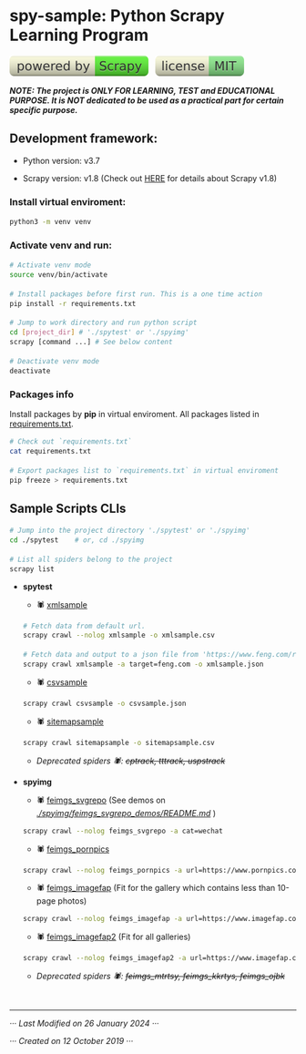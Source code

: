 # spy-sample: Python Scrapy Learning Program

[![Powered by Scrapy](./assets/powered-by-scrapy.svg)](https://scrapy.org/) &nbsp;&nbsp;[![Github license](./assets/license-MIT.svg)](./LICENSE)

***NOTE: The project is ONLY FOR LEARNING, TEST and EDUCATIONAL PURPOSE. It is NOT dedicated to be used as a practical part for certain specific purpose.***

## Development framework: 

- Python version: v3.7

- Scrapy version: v1.8 (Check out [HERE](https://docs.scrapy.org/en/1.8/topics/commands.html) for details about Scrapy v1.8)

### Install virtual enviroment:

```bash
python3 -m venv venv
```

### Activate venv and run:

```bash
# Activate venv mode
source venv/bin/activate

# Install packages before first run. This is a one time action
pip install -r requirements.txt

# Jump to work directory and run python script
cd [project_dir] # './spytest' or './spyimg'
scrapy [command ...] # See below content

# Deactivate venv mode
deactivate
```

### Packages info

Install packages by **pip** in virtual enviroment. All packages listed in [requirements.txt](requirements.txt). 

```bash
# Check out `requirements.txt`
cat requirements.txt

# Export packages list to `requirements.txt` in virtual enviroment
pip freeze > requirements.txt
```

## Sample Scripts CLIs

```bash
# Jump into the project directory './spytest' or './spyimg'
cd ./spytest    # or, cd ./spyimg

# List all spiders belong to the project
scrapy list
```

- **spytest**

    - 🕷 [xmlsample](./spytest/spytest/spiders/xmlsample.py)

    ```bash
    # Fetch data from default url.
    scrapy crawl --nolog xmlsample -o xmlsample.csv

    # Fetch data and output to a json file from 'https://www.feng.com/rss.xml' according to the list 'avaliable_sites' in 'xmlsample.py'
    scrapy crawl xmlsample -a target=feng.com -o xmlsample.json
    ```

    - 🕷 [csvsample](./spytest/spytest/spiders/csvsample.py)

    ```bash
    scrapy crawl csvsample -o csvsample.json
    ```

    - 🕷 [sitemapsample](./spytest/spytest/spiders/sitemapsample.py)

    ```bash
    scrapy crawl sitemapsample -o sitemapsample.csv
    ```

    - _Deprecated spiders 🕷: ~~cptrack, tttrack, uspstrack~~_


- **spyimg**

    - 🕷 [feimgs_svgrepo](./spyimg/spyimg/spiders/feimgs_svgrepo.py) (See demos on _[./spyimg/feimgs_svgrepo_demos/README.md](./spyimg/feimgs_svgrepo_demos/README.md)_ )

    ```bash
    scrapy crawl --nolog feimgs_svgrepo -a cat=wechat
    ```

    - 🕷 [feimgs_pornpics](./spyimg/spyimg/spiders/feimgs_pornpics.py)

    ```bash
    scrapy crawl --nolog feimgs_pornpics -a url=https://www.pornpics.com/galleries/met-art-diana-a-nika-b-35320148/
    ```

    - 🕷 [feimgs_imagefap](./spyimg/spyimg/spiders/feimgs_imagefap.py) (Fit for the gallery which contains less than 10-page photos)

    ```bash
    scrapy crawl --nolog feimgs_imagefap -a url=https://www.imagefap.com/pictures/11922724/les1506
    ```

    - 🕷 [feimgs_imagefap2](./spyimg/spyimg/spiders/feimgs_imagefap2.py) (Fit for all galleries)

    ```bash
    scrapy crawl --nolog feimgs_imagefap2 -a url=https://www.imagefap.com/gallery/11922185
    ```

    - _Deprecated spiders 🕷: ~~feimgs_mtrtsy, feimgs_kkrtys, feimgs_ojbk~~_

<br>

---

*··· Last Modified on 26 January 2024 ···*

*··· Created on 12 October 2019 ···*
